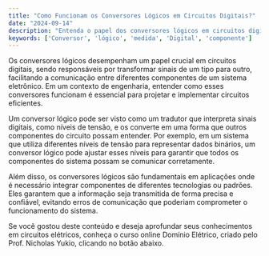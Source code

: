 ```yaml
---
title: "Como Funcionam os Conversores Lógicos em Circuitos Digitais?"
date: "2024-09-14"
description: "Entenda o papel dos conversores lógicos em circuitos digitais e sua importância em sistemas eletrônicos."
keywords: ['Conversor', 'lógico', 'medida', 'Digital', 'componente']
---
```


Os conversores lógicos desempenham um papel crucial em circuitos digitais, sendo responsáveis por transformar sinais de um tipo para outro, facilitando a comunicação entre diferentes componentes de um sistema eletrônico. Em um contexto de engenharia, entender como esses conversores funcionam é essencial para projetar e implementar circuitos eficientes.

Um conversor lógico pode ser visto como um tradutor que interpreta sinais digitais, como níveis de tensão, e os converte em uma forma que outros componentes do circuito possam entender. Por exemplo, em um sistema que utiliza diferentes níveis de tensão para representar dados binários, um conversor lógico pode ajustar esses níveis para garantir que todos os componentes do sistema possam se comunicar corretamente.

Além disso, os conversores lógicos são fundamentais em aplicações onde é necessário integrar componentes de diferentes tecnologias ou padrões. Eles garantem que a informação seja transmitida de forma precisa e confiável, evitando erros de comunicação que poderiam comprometer o funcionamento do sistema.

Se você gostou deste conteúdo e deseja aprofundar seus conhecimentos em circuitos elétricos, conheça o curso online Domínio Elétrico, criado pelo Prof. Nicholas Yukio, clicando no botão abaixo.